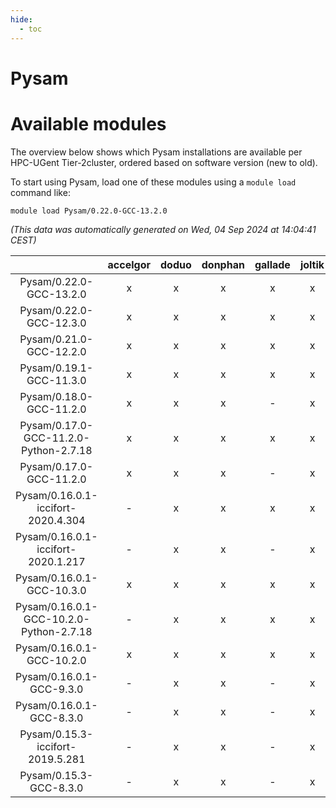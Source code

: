 ```yaml
---
hide:
  - toc
---
```


Pysam
=====

# Available modules


The overview below shows which Pysam installations are available per HPC-UGent Tier-2cluster, ordered based on software version (new to old).

To start using Pysam, load one of these modules using a `module load` command like:

```shell
module load Pysam/0.22.0-GCC-13.2.0
```

*(This data was automatically generated on Wed, 04 Sep 2024 at 14:04:41 CEST)*  

| |accelgor|doduo|donphan|gallade|joltik|shinx|skitty|
| :---: | :---: | :---: | :---: | :---: | :---: | :---: | :---: |
|Pysam/0.22.0-GCC-13.2.0|x|x|x|x|x|x|x|
|Pysam/0.22.0-GCC-12.3.0|x|x|x|x|x|x|x|
|Pysam/0.21.0-GCC-12.2.0|x|x|x|x|x|-|x|
|Pysam/0.19.1-GCC-11.3.0|x|x|x|x|x|x|x|
|Pysam/0.18.0-GCC-11.2.0|x|x|x|-|x|-|x|
|Pysam/0.17.0-GCC-11.2.0-Python-2.7.18|x|x|x|x|x|-|x|
|Pysam/0.17.0-GCC-11.2.0|x|x|x|-|x|-|x|
|Pysam/0.16.0.1-iccifort-2020.4.304|-|x|x|x|x|-|x|
|Pysam/0.16.0.1-iccifort-2020.1.217|-|x|x|-|x|-|x|
|Pysam/0.16.0.1-GCC-10.3.0|x|x|x|x|x|-|x|
|Pysam/0.16.0.1-GCC-10.2.0-Python-2.7.18|-|x|x|x|x|-|x|
|Pysam/0.16.0.1-GCC-10.2.0|x|x|x|x|x|-|x|
|Pysam/0.16.0.1-GCC-9.3.0|-|x|x|-|x|-|x|
|Pysam/0.16.0.1-GCC-8.3.0|-|x|x|-|x|-|x|
|Pysam/0.15.3-iccifort-2019.5.281|-|x|x|-|x|-|x|
|Pysam/0.15.3-GCC-8.3.0|-|x|x|-|x|-|x|
